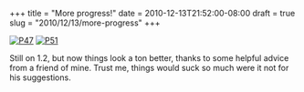 +++
title = "More progress!"
date = 2010-12-13T21:52:00-08:00
draft = true
slug = "2010/12/13/more-progress"
+++



[![P47][1]][2]
[![P51][3]][4]


 Still on 1.2, but now things look a ton better, thanks to some helpful advice from a friend of mine. Trust me, things would suck so much were it not for his suggestions.

[1]: http://getfile9.posterous.com/getfile/files.posterous.com/jtiv/grrjkmhCjctAqweAdJlerFxorqqloEbxrcJEDzCzEHEjBCxFsGEgzkCmypck/p47.jpg.scaled500.jpg
[2]: http://getfile2.posterous.com/getfile/files.posterous.com/jtiv/grrjkmhCjctAqweAdJlerFxorqqloEbxrcJEDzCzEHEjBCxFsGEgzkCmypck/p47.jpg.scaled1000.jpg
[3]: http://getfile2.posterous.com/getfile/files.posterous.com/jtiv/JqIcyArhjvcduGfekCednbixlcigtgcjadtfrwszfrEFAIgivAdxidaxhxBi/p51.jpg.scaled500.jpg
[4]: http://getfile1.posterous.com/getfile/files.posterous.com/jtiv/JqIcyArhjvcduGfekCednbixlcigtgcjadtfrwszfrEFAIgivAdxidaxhxBi/p51.jpg.scaled1000.jpg
